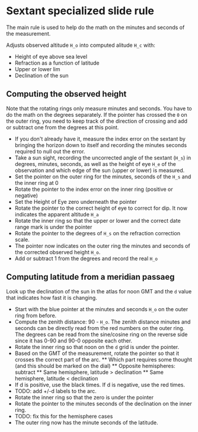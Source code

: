 # Sextant specialized  slide rule

The main rule is used to help do the math on the minutes and seconds
of the measurement.

Adjusts observed altitude `H_o` into computed alitude `H_c` with:
* Height of eye above sea level
* Refraction as a function of latitude
* Upper or lower lim
* Declination of the sun


## Computing the observed height

Note that the rotating rings only measure minutes and seconds. You have
to do the math on the degrees separately.  If the pointer has crossed
the `0` on the outer ring, you need to keep track of the direction of
crossing and add or subtract one from the degrees at this point.

* If you don't already have it, measure the index error on the sextant by bringing the horizon down to itself and recording the minutes seconds required to null out the error.
* Take a sun sight,  recording the uncorrected angle of the sextant (`H_s`) in degrees, minutes, seconds, as well as the height of eye `H_e` of the observation and which edge of the sun (upper or lower) is measured.
* Set the pointer on the outer ring for the minutes, seconds of the `H_s` and the inner ring at 0
* Rotate the pointer to the index error on the inner ring (positive or negative)
* Set the Height of Eye zero underneath the pointer
* Rotate the pointer to the correct height of eye to correct for dip. It now indicates the apparent altitude `H_a`
* Rotate the inner ring so that the upper or lower and the correct date range mark is under the pointer
* Rotate the pointer to the degrees of `H_s` on the refraction correction scale.
* The pointer now indicates on the outer ring the minutes and seconds of the corrected observed height `H_o`.
* Add or subtract 1 from the degrees and record the real `H_o`

## Computing latitude from a meridian passaeg

Look up the declination of the sun in the atlas for noon GMT and the `d` value
that indicates how fast it is changing.  

* Start with the blue pointer at the minutes and seconds `H_o` on the outer ring from before.
* Compute the zenith distance: 90 - `H_o`.  The zenith distance minutes and seconds can be directly read from the red numbers on the outer ring.  The degrees can be read from the sine/cosine ring on the reverse side since it has 0-90 and 90-0 opposite each other.
* Rotate the inner ring so that noon on the `d` grid is under the pointer.
* Based on the GMT of the measurement, rotate the pointer so that it crosses
the correct part of the arc.
** Which part requires some thought (and this should be marked on the dial)
** Opposite hemispheres: subtract
** Same hemisphere, latitude > declination
** Same hemisphere, latitude < declination
* If d is positive, use the black times.  If d is negative, use the red times.
* TODO: add +/-d labels to the arc.
* Rotate the inner ring so that the zero is under the pointer
* Rotate the pointer to the minutes seconds of the declination on the inner
ring.
* TODO: fix this for the hemisphere cases
* The outer ring now has the minute seconds of the latitude.
